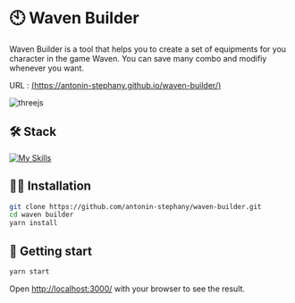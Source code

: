 # 🕙 Waven Builder

Waven Builder is a tool that helps you to create a set of equipments for you character in the game Waven. You can save many combo and modifiy whenever you want. 

URL : [(https://antonin-stephany.github.io/waven-builder/)](https://antonin-stephany.github.io/waven-builder/)

<img src="./public/mockup.png" alt="threejs">

## 🛠 Stack

[![My Skills](https://skillicons.dev/icons?i=js,html,css,react,redux)](https://skillicons.dev)

## 👨‍💻 Installation

```bash
git clone https://github.com/antonin-stephany/waven-builder.git
cd waven builder
yarn install
```

## 🚀 Getting start

```bash
yarn start
```

Open [http://localhost:3000/](http://localhost:3000/) with your browser to see the result.
